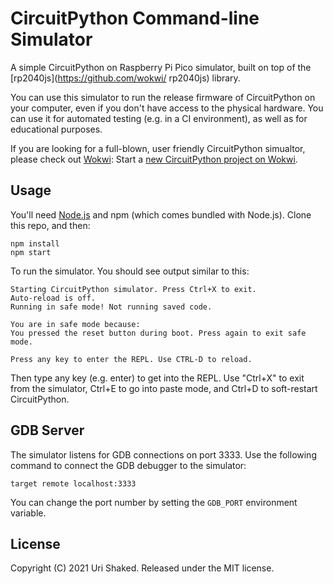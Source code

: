 # CircuitPython Command-line Simulator

A simple CircuitPython on Raspberry Pi Pico simulator, built on top of the [rp2040js](https://github.com/wokwi/ rp2040js) library.

You can use this simulator to run the release firmware of CircuitPython on your computer, even if you
don't have access to the physical hardware. You can use it for automated testing (e.g. in a CI environment), as well as for educational purposes.

If you are looking for a full-blown, user friendly CircuitPython simualtor, please check out [Wokwi](https://wokwi.com): Start a [new CircuitPython project on Wokwi](https://wokwi.com/arduino/new?template=circuitpython-pi-pico).

## Usage

You'll need [Node.js](https://nodejs.org/en/download/) and npm (which comes bundled with Node.js). Clone this repo, and then:

```
npm install
npm start
```

To run the simulator. You should see output similar to this:

```
Starting CircuitPython simulator. Press Ctrl+X to exit.
Auto-reload is off.
Running in safe mode! Not running saved code.

You are in safe mode because:
You pressed the reset button during boot. Press again to exit safe mode.

Press any key to enter the REPL. Use CTRL-D to reload.
```

Then type any key (e.g. enter) to get into the REPL. Use "Ctrl+X" to exit from the simulator, Ctrl+E to go into paste mode, and Ctrl+D to soft-restart CircuitPython.

## GDB Server

The simulator listens for GDB connections on port 3333. Use the following command to connect the GDB debugger to the simulator:

```
target remote localhost:3333
```

You can change the port number by setting the `GDB_PORT` environment variable.

## License

Copyright (C) 2021 Uri Shaked. Released under the MIT license.
